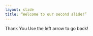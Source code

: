 ```yaml
---
layout: slide
title: “Welcome to our second slide!”
---
```

Thank You
Use the left arrow to go back!
